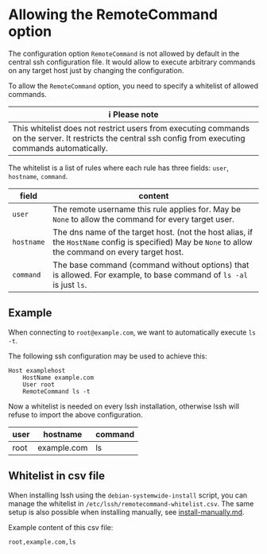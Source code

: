 # Allowing the RemoteCommand option

The configuration option `RemoteCommand` is not allowed by default in the central ssh configuration file. It would allow to execute arbitrary commands on any target host just by changing the configuration.

To allow the `RemoteCommand` option, you need to specify a whitelist of allowed commands.

| :information_source: Please note |
|---|
| This whitelist does not restrict users from executing commands on the server. It restricts the central ssh config from executing commands automatically. |

The whitelist is a list of rules where each rule has three fields: `user`, `hostname`, `command`.

|field|content|
|--|--|
|`user`|The remote username this rule applies for. May be `None` to allow the command for every target user.|
|`hostname`|The dns name of the target host. (not the host alias, if the `HostName` config is specified) May be `None` to allow the command on every target host.|
|`command`|The base command (command without options) that is allowed. For example, to base command of `ls -al` is just `ls`.|

## Example

When connecting to `root@example.com`, we want to automatically execute `ls -t`.

The following ssh configuration may be used to achieve this:

```
Host examplehost
    HostName example.com
    User root
    RemoteCommand ls -t
```

Now a whitelist is needed on every lssh installation, otherwise lssh will refuse to import the above configuration.

|user|hostname|command|
|---|---|---|
|root|example.com|ls|

## Whitelist in csv file

When installing lssh using the `debian-systemwide-install` script, you can manage the whitelist in `/etc/lssh/remotecommand-whitelist.csv`. The same setup is also possible when installing manually, see [install-manually.md](./install-manually.md).

Example content of this csv file:

```csv
root,example.com,ls
```

